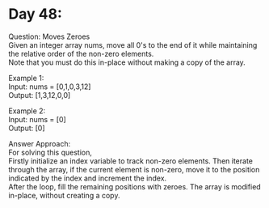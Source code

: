 # Day 48:
Question: Moves Zeroes<br/>
Given an integer array nums, move all 0's to the end of it while maintaining the relative order of the non-zero elements.<br/>
Note that you must do this in-place without making a copy of the array.


Example 1:<br/>
Input: nums = [0,1,0,3,12]<br/>
Output: [1,3,12,0,0]<br/>

Example 2:<br/>
Input: nums = [0]<br/>
Output: [0]<br/>


Answer Approach:<br/>
For solving this question,<br/>
Firstly initialize an index variable to track non-zero elements.
Then iterate through the array, if the current element is non-zero, move it to the position indicated by the index and increment the index.<br/>
After the loop, fill the remaining positions with zeroes.
The array is modified in-place, without creating a copy.
